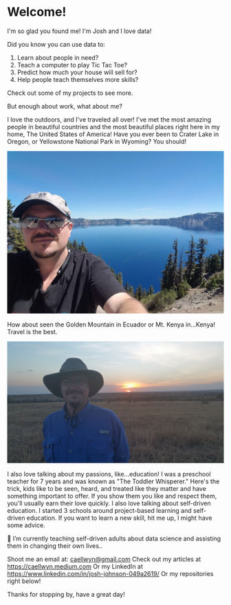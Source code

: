 # Welcome!
I'm so glad you found me!  I'm Josh and I love data!  

Did you know you can use data to:
1. Learn about people in need?
2. Teach a computer to play Tic Tac Toe?
3. Predict how much your house will sell for?
4. Help people teach themselves more skills?

Check out some of my projects to see more.

But enough about work, what about me?

I love the outdoors, and I've traveled all over!  I've met the most amazing people in beautiful countries and the most beautiful places right here in my home, The United States of America!  Have you ever been to Crater Lake in Oregon, or Yellowstone National Park in Wyoming?  You should!  

![Crater Lake](/pictures/crater_lake.jpg)

How about seen the Golden Mountain in Ecuador or Mt. Kenya in...Kenya!  Travel is the best.

![Kenya Sunrise](/pictures/kenya_sunrise.jpg)

I also love talking about my passions, like...education!  I was a preschool teacher for 7 years and was known as "The Toddler Whisperer."  Here's the trick, kids like to be seen, heard, and treated like they matter and have something important to offer.  If you show them you like and respect them, you'll usually earn their love quickly.  I also love talking about self-driven education.  I started 3 schools around project-based learning and self-driven education.  If you want to learn a new skill, hit me up, I might have some advice.


🔭 I’m currently teaching self-driven adults about data science and assisting them in changing their own lives..

Shoot me an email at: caellwyn@gmail.com
Check out my articles at https://caellwyn.medium.com
Or my LinkedIn at https://www.linkedin.com/in/josh-johnson-049a2619/
Or my repositories right below!

Thanks for stopping by, have a great day!
